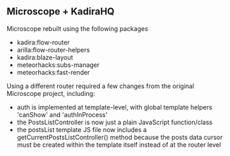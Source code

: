 ## Microscope + KadiraHQ

Microscope rebuilt using the following packages

* kadira:flow-router
* arilla:flow-router-helpers
* kadira:blaze-layout
* meteorhacks:subs-manager
* meteorhacks:fast-render

Using a different router required a few changes from the original Microscope project, including:

* auth is implemented at template-level, with global template helpers 'canShow' and 'authInProcess'
* the PostsListController is now just a plain JavaScript function/class
* the postsList template JS file now includes a getCurrentPostsListController() method because the posts data cursor must be created within the template itself instead of at the router level
